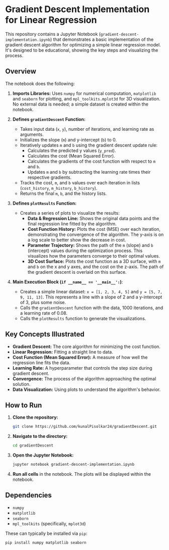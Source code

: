 # Gradient Descent Implementation for Linear Regression

This repository contains a Jupyter Notebook (`gradient-descent-implementation.ipynb`) that demonstrates a basic implementation of the gradient descent algorithm for optimizing a simple linear regression model.  It's designed to be educational, showing the key steps and visualizing the process.

## Overview

The notebook does the following:

1.  **Imports Libraries:**  Uses `numpy` for numerical computation, `matplotlib` and `seaborn` for plotting, and `mpl_toolkits.mplot3d` for 3D visualization.  No external data is needed; a simple dataset is created within the notebook.

2.  **Defines `gradientDescent` Function:**
    *   Takes input data (`x`, `y`), number of iterations, and learning rate as arguments.
    *   Initializes the slope (`m`) and y-intercept (`b`) to 0.
    *   Iteratively updates `m` and `b` using the gradient descent update rule:
        *   Calculates the predicted y values (`y_pred`).
        *   Calculates the cost (Mean Squared Error).
        *   Calculates the gradients of the cost function with respect to `m` and `b`.
        *   Updates `m` and `b` by subtracting the learning rate times their respective gradients.
    *   Tracks the cost, `m`, and `b` values over each iteration in lists (`cost_history`, `m_history`, `b_history`).
    *   Returns the final `m`, `b`, and the history lists.

3.  **Defines `plotResults` Function:**
    *   Creates a series of plots to visualize the results:
        *   **Data & Regression Line:** Shows the original data points and the final regression line fitted by the algorithm.
        *   **Cost Function History:** Plots the cost (MSE) over each iteration, demonstrating the convergence of the algorithm.  The y-axis is on a log scale to better show the decrease in cost.
        *   **Parameter Trajectory:**  Shows the path of the `m` (slope) and `b` (intercept) values during the optimization process.  This visualizes how the parameters converge to their optimal values.
        *   **3D Cost Surface:**  Plots the cost function as a 3D surface, with `m` and `b` on the x and y axes, and the cost on the z-axis. The path of the gradient descent is overlaid on this surface.

4.  **Main Execution Block (`if __name__ == '__main__':`)**:
    *   Creates a simple linear dataset: `x = [1, 2, 3, 4, 5]` and `y = [5, 7, 9, 11, 13]`.  This represents a line with a slope of 2 and a y-intercept of 3, plus some noise.
    *   Calls the `gradientDescent` function with the data, 1000 iterations, and a learning rate of 0.08.
    *   Calls the `plotResults` function to generate the visualizations.

## Key Concepts Illustrated

*   **Gradient Descent:** The core algorithm for minimizing the cost function.
*   **Linear Regression:**  Fitting a straight line to data.
*   **Cost Function (Mean Squared Error):**  A measure of how well the regression line fits the data.
*   **Learning Rate:** A hyperparameter that controls the step size during gradient descent.
*   **Convergence:**  The process of the algorithm approaching the optimal solution.
*   **Data Visualization:** Using plots to understand the algorithm's behavior.

## How to Run

1.  **Clone the repository:**
    ```bash
    git clone https://github.com/kunalPisolkar24/gradientDescent.git
    ```
2.  **Navigate to the directory:**
    ```bash
    cd gradientDescent
    ```
3.  **Open the Jupyter Notebook:**
    ```bash
    jupyter notebook gradient-descent-implementation.ipynb
    ```
4.  **Run all cells** in the notebook.  The plots will be displayed within the notebook.

## Dependencies

*   `numpy`
*   `matplotlib`
*   `seaborn`
*   `mpl_toolkits` (specifically, `mplot3d`)

These can typically be installed via `pip`:

```bash
pip install numpy matplotlib seaborn
```

